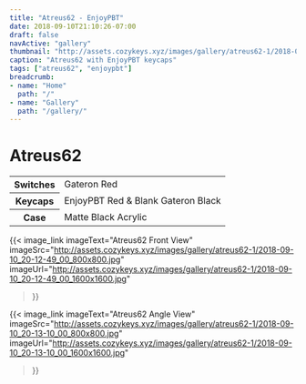 ```yaml
---
title: "Atreus62 - EnjoyPBT"
date: 2018-09-10T21:10:26-07:00
draft: false
navActive: "gallery"
thumbnail: "http://assets.cozykeys.xyz/images/gallery/atreus62-1/2018-09-10_20-12-49_00_800x800.jpg"
caption: "Atreus62 with EnjoyPBT keycaps"
tags: ["atreus62", "enjoypbt"]
breadcrumb:
- name: "Home"
  path: "/"
- name: "Gallery"
  path: "/gallery/"
---
```


# Atreus62

<table class="table table-hover">
    <tbody>
        <tr>
            <th scope="row">Switches</td>
            <td>Gateron Red</td>
        </tr>
        <tr>
            <th scope="row">Keycaps</td>
            <td>EnjoyPBT Red & Blank Gateron Black</td>
        </tr>
        <tr>
            <th scope="row">Case</td>
            <td>Matte Black Acrylic</td>
        </tr>
    </tbody>
</table>


{{<
    image_link
        imageText="Atreus62 Front View"
        imageSrc="http://assets.cozykeys.xyz/images/gallery/atreus62-1/2018-09-10_20-12-49_00_800x800.jpg"
        imageUrl="http://assets.cozykeys.xyz/images/gallery/atreus62-1/2018-09-10_20-12-49_00_1600x1600.jpg"
>}}

{{<
    image_link
        imageText="Atreus62 Angle View"
        imageSrc="http://assets.cozykeys.xyz/images/gallery/atreus62-1/2018-09-10_20-13-10_00_800x800.jpg"
        imageUrl="http://assets.cozykeys.xyz/images/gallery/atreus62-1/2018-09-10_20-13-10_00_1600x1600.jpg"
>}}

